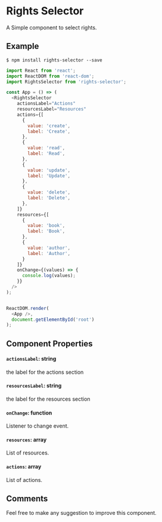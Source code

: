 # Rights Selector
A Simple component to select rights.


## Example

```shell 
$ npm install rights-selector --save
```

```javascript
import React from 'react';
import ReactDOM from 'react-dom';
import RightsSelector from 'rights-selector'; 

const App = () => (
  <RightsSelector
    actionsLabel="Actions"
    resourcesLabel="Resources"
    actions={[
      {
        value: 'create',
        label: 'Create',
      },
      {
        value: 'read',
        label: 'Read',
      },
      {
        value: 'update',
        label: 'Update',
      },
      {
        value: 'delete',
        label: 'Delete',
      },
    ]}
    resources={[
      {
        value: 'book',
        label: 'Book',
      },
      {
        value: 'author',
        label: 'Author',
      }
    ]}
    onChange={(values) => {
      console.log(values);
    }}
  />
);


ReactDOM.render(
  <App />,
  document.getElementById('root')
);

```

## Component Properties

#### `actionsLabel`: string
the label for the actions section

#### `resourcesLabel`: string
the label for the resources section

#### `onChange`: function
Listener to change event.

#### `resources`: array
List of resources.


#### `actions`: array
List of actions.


## Comments
Feel free to make any suggestion to improve this component.

